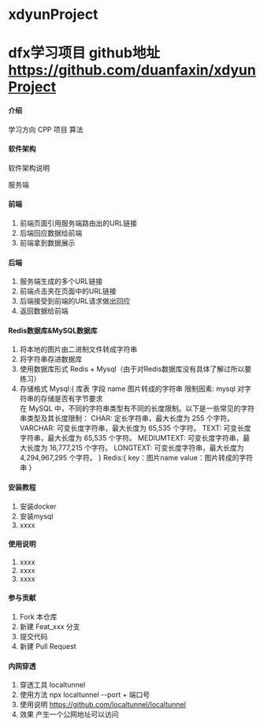 # xdyunProject

# dfx学习项目  github地址 https://github.com/duanfaxin/xdyunProject

#### 介绍
学习方向 CPP  项目  算法

#### 软件架构
软件架构说明

服务端 


#### 前端
1. 前端页面引用服务端路由出的URL链接
2. 后端回应数据给前端
3. 前端拿到数据展示


#### 后端
1. 服务端生成的多个URL链接
2. 前端点击夹在页面中的URL链接
3. 后端接受到前端的URL请求做出回应
4. 返回数据给前端



#### Redis数据库&MySQL数据库 
1. 将本地的图片由二进制文件转成字符串
2. 将字符串存进数据库
3. 使用数据库形式 Redis + Mysql（由于对Redis数据库没有具体了解过所以要练习）
4. 存储格式
Mysql:{
    库表  字段    name    图片转成的字符串
    限制因素: mysql 对字符串的存储是否有字节要求     
    在 MySQL 中，不同的字符串类型有不同的长度限制。以下是一些常见的字符串类型及其长度限制：
    CHAR: 定长字符串，最大长度为 255 个字符。
    VARCHAR: 可变长度字符串，最大长度为 65,535 个字符。
    TEXT: 可变长度字符串，最大长度为 65,535 个字符。
    MEDIUMTEXT: 可变长度字符串，最大长度为 16,777,215 个字符。
    LONGTEXT: 可变长度字符串，最大长度为 4,294,967,295 个字符。
}
Redis:{
    key：图片name value：图片转成的字符串
}


#### 安装教程

1.  安装docker
2.  安装mysql
3.  xxxx

#### 使用说明

1.  xxxx
2.  xxxx
3.  xxxx

#### 参与贡献

1.  Fork 本仓库
2.  新建 Feat_xxx 分支
3.  提交代码
4.  新建 Pull Request


#### 内网穿透
1. 穿透工具 localtunnel
2. 使用方法 npx localtunnel --port + 端口号
3. 使用说明 https://github.com/localtunnel/localtunnel
4. 效果 产生一个公网地址可以访问